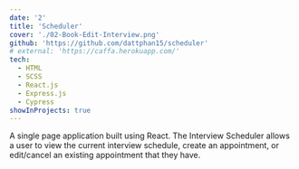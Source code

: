 ```yaml
---
date: '2'
title: 'Scheduler'
cover: './02-Book-Edit-Interview.png'
github: 'https://github.com/dattphan15/scheduler'
# external: 'https://caffa.herokuapp.com/'
tech:
  - HTML
  - SCSS
  - React.js
  - Express.js
  - Cypress
showInProjects: true
---
```


A single page application built using React. The Interview Scheduler allows a user to view the current interview schedule, create an appointment, or edit/cancel an existing appointment that they have.
